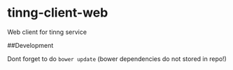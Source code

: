 tinng-client-web
================

Web client for tinng service

##Development

Dont forget to do ``bower update`` (bower dependencies do not stored in repo!)
